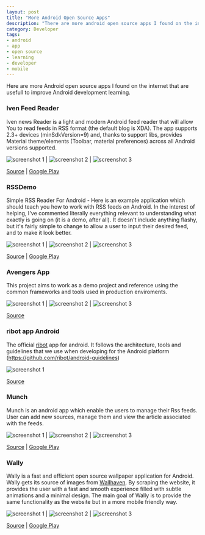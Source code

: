 ```yaml
---
layout: post
title: "More Android Open Source Apps"
description: "There are more android open source apps I found on the internet that are usefull to improve android development learning."
category: Developer
tags:
- android
- app
- open source
- learning
- developer
- mobile
---
```


Here are more Android open source apps I found on the internet that are usefull to improve Android development learning.

### Iven Feed Reader
Iven news Reader is a light and modern Android feed reader that will allow You to read feeds in RSS format (the default blog is XDA).
The app supports 2.3+ devices (minSdkVersion=9) and, thanks to support libs, provides Material theme/elements (Toolbar, material preferences) across all Android versions supported.

![screenshot 1](http://kingsor.github.io/images/posts/iven-reader-01.png) | ![screenshot 2](http://kingsor.github.io/images/posts/iven-reader-02.png) | ![screenshot 3](http://kingsor.github.io/images/posts/iven-reader-03.png)

[Source](https://github.com/enricocid/iven-feed-reader) | [Google Play](https://play.google.com/store/apps/details?id=com.iven.lfflfeedreader)

### RSSDemo
Simple RSS Reader For Android - Here is an example application which should teach you how to work with RSS feeds on Android. In the interest of helping, I've commented literally everything relevant to understanding what exactly is going on (it is a demo, after all). It doesn't include anything flashy, but it's fairly simple to change to allow a user to input their desired feed, and to make it look better.

![screenshot 1](/images/posts/rssdemo-01.png) | ![screenshot 2](/images/posts/rssdemo-02.png) | ![screenshot 3](/images/posts/rssdemo-03.png)

[Source](https://github.com/zackehh/RSSDemo) | [Google Play](https://play.google.com/store/apps/details?id=com.zackehh.rssdemo)

### Avengers App
This project aims to work as a demo project and reference using the common frameworks and tools used in production enviroments.

![screenshot 1](/images/posts/avengers-01.png) | ![screenshot 2](/images/posts/avengers-02.png) | ![screenshot 3](/images/posts/avengers-03.png)

[Source](https://github.com/saulmm/Avengers)

### ribot app Android
The official [ribot](http://ribot.co.uk/) app for android. It follows the architecture, tools and guidelines that we use when developing for the Android platform (https://github.com/ribot/android-guidelines)

![screenshot 1](https://github.com/ribot/ribot-app-android/raw/master/images/screens.png)

[Source](https://github.com/ribot/ribot-app-android)

### Munch
Munch is an android app which enable the users to manage their Rss feeds. User can add new sources, manage them and view the article associated with the feeds.

![screenshot 1](http://kingsor.github.io/images/posts/munch-01.png) | ![screenshot 2](http://kingsor.github.io/images/posts/munch-02.png) | ![screenshot 3](http://kingsor.github.io/images/posts/munch-03.png)

[Source](https://github.com/crazyhitty/Munch) | [Google Play](https://play.google.com/store/apps/details?id=com.crazyhitty.chdev.ks.munch)

### Wally
Wally is a fast and efficient open source wallpaper application for Android. Wally gets its source of images from [Wallhaven](http://alpha.wallhaven.cc/). By scraping the website, it provides the user with a fast and smooth experience filled with subtle animations and a minimal design. The main goal of Wally is to provide the same functionality as the website but in a more mobile friendly way.

![screenshot 1](http://kingsor.github.io/images/posts/wally-01.png) | ![screenshot 2](http://kingsor.github.io/images/posts/wally-02.png) | ![screenshot 3](http://kingsor.github.io/images/posts/wally-03.png)

[Source](https://github.com/Musenkishi/wally) | [Google Play](https://play.google.com/store/apps/details?id=com.musenkishi.wally)